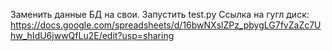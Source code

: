 Заменить данные БД на свои. Запустить test.py Ссылка на гугл диск:
https://docs.google.com/spreadsheets/d/16bwNXslZPz_pbygLG7fvZaZc7Uhw_hIdU6jwwQfLu2E/edit?usp=sharing
